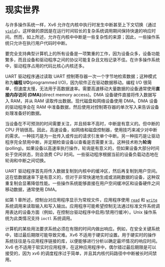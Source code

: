 # 现实世界

与许多操作系统一样，Xv6 允许在内核中执行时发生中断甚至上下文切换（通过 [`yield`](/source/xv6-riscv/kernel/defs.h.md)）。这样做的原因是在运行时间较长的复杂系统调用期间保持快速的响应时间。然而，如上所述，允许在内核中中断是一些复杂性的来源；因此，一些操作系统只允许在执行用户代码时中断。

要完全支持典型计算机上的所有设备是一项繁重的工作，因为设备众多，设备功能繁多，而且设备和驱动程序之间的协议可能复杂且文档记录不佳。在许多操作系统中，驱动程序占用的代码比核心内核还多。

UART 驱动程序通过读取 UART 控制寄存器一次一个字节地检索数据；这种模式称为**编程 I/O**(programmed I/O)，因为软件正在驱动数据移动。编程 I/O 很简单，但速度太慢，无法用于高数据速率。需要高速移动大量数据的设备通常使用**直接内存访问 (DMA)**(direct memory access)。DMA 设备硬件直接将传入数据写入 RAM，并从 RAM 读取传出数据。现代磁盘和网络设备使用 DMA。DMA 设备的驱动程序会在 RAM 中准备数据，然后使用对控制寄存器的单次写入来告诉设备处理准备好的数据。

当设备在不可预测的时间需要关注，并且频率不高时，中断是有意义的。但中断的 CPU 开销很高。因此，高速设备，如网络和磁盘控制器，使用技巧来减少对中断的需求。一种技巧是为一批传入或传出的请求引发单个中断。另一种技巧是让驱动程序完全禁用中断，并定期检查设备以查看是否需要关注。这种技术称为**轮询**(polling)。如果设备以高速率执行操作，轮询是有意义的，但如果设备大部分时间处于空闲状态，则会浪费 CPU 时间。一些驱动程序根据当前的设备负载动态地在轮询和中断之间切换。

UART 驱动程序首先将传入数据复制到内核中的缓冲区，然后再复制到用户空间。这在低数据速率下是有意义的，但对于非常快速地生成或消耗数据的设备，这种双重复制会显著降低性能。一些操作系统能够直接在用户空间缓冲区和设备硬件之间移动数据，通常使用 DMA。

如第 1 章所述，控制台对应用程序显示为常规文件，应用程序使用 [`read`](/source/xv6-riscv/user/user.h.md) 和 [`write`](/source/xv6-riscv/user/user.h.md) 系统调用来读取输入和写入输出。应用程序可能希望控制无法通过标准文件系统调用表达的设备方面（例如，在控制台驱动程序中启用/禁用行缓冲）。Unix 操作系统为此类情况支持 `ioctl` 系统调用。

计算机的某些用法要求系统必须在有限的时间内做出响应。例如，在安全关键系统中，错过最后期限可能导致灾难。Xv6 不适用于硬实时设置。用于硬实时的操作系统往往是与应用程序链接的库，以便能够进行分析以确定最坏情况的响应时间。Xv6 也不适用于软实时应用程序，在这种应用程序中，偶尔错过最后期限是可以接受的，因为 xv6 的调度程序过于简单，并且其内核代码路径中中断被长时间禁用。